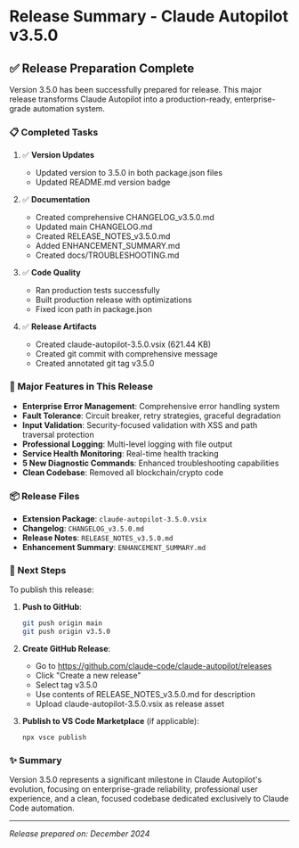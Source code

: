# Release Summary - Claude Autopilot v3.5.0

## ✅ Release Preparation Complete

Version 3.5.0 has been successfully prepared for release. This major release transforms Claude Autopilot into a production-ready, enterprise-grade automation system.

### 📋 Completed Tasks

1. ✅ **Version Updates**
   - Updated version to 3.5.0 in both package.json files
   - Updated README.md version badge

2. ✅ **Documentation**
   - Created comprehensive CHANGELOG_v3.5.0.md
   - Updated main CHANGELOG.md
   - Created RELEASE_NOTES_v3.5.0.md
   - Added ENHANCEMENT_SUMMARY.md
   - Created docs/TROUBLESHOOTING.md

3. ✅ **Code Quality**
   - Ran production tests successfully
   - Built production release with optimizations
   - Fixed icon path in package.json

4. ✅ **Release Artifacts**
   - Created claude-autopilot-3.5.0.vsix (621.44 KB)
   - Created git commit with comprehensive message
   - Created annotated git tag v3.5.0

### 🚀 Major Features in This Release

- **Enterprise Error Management**: Comprehensive error handling system
- **Fault Tolerance**: Circuit breaker, retry strategies, graceful degradation
- **Input Validation**: Security-focused validation with XSS and path traversal protection
- **Professional Logging**: Multi-level logging with file output
- **Service Health Monitoring**: Real-time health tracking
- **5 New Diagnostic Commands**: Enhanced troubleshooting capabilities
- **Clean Codebase**: Removed all blockchain/crypto code

### 📦 Release Files

- **Extension Package**: `claude-autopilot-3.5.0.vsix`
- **Changelog**: `CHANGELOG_v3.5.0.md`
- **Release Notes**: `RELEASE_NOTES_v3.5.0.md`
- **Enhancement Summary**: `ENHANCEMENT_SUMMARY.md`

### 🔄 Next Steps

To publish this release:

1. **Push to GitHub**:
   ```bash
   git push origin main
   git push origin v3.5.0
   ```

2. **Create GitHub Release**:
   - Go to https://github.com/claude-code/claude-autopilot/releases
   - Click "Create a new release"
   - Select tag v3.5.0
   - Use contents of RELEASE_NOTES_v3.5.0.md for description
   - Upload claude-autopilot-3.5.0.vsix as release asset

3. **Publish to VS Code Marketplace** (if applicable):
   ```bash
   npx vsce publish
   ```

### ✨ Summary

Version 3.5.0 represents a significant milestone in Claude Autopilot's evolution, focusing on enterprise-grade reliability, professional user experience, and a clean, focused codebase dedicated exclusively to Claude Code automation.

---

*Release prepared on: December 2024*